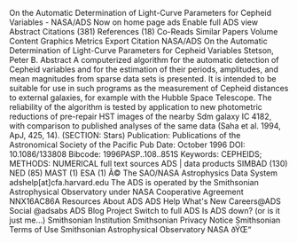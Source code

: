 On the Automatic Determination of Light-Curve Parameters for Cepheid Variables - NASA/ADS
Now on home page
ads
Enable full ADS
view
Abstract
Citations
(381)
References
(18)
Co-Reads
Similar Papers
Volume Content
Graphics
Metrics
Export Citation
NASA/ADS
On the Automatic Determination of Light-Curve Parameters for Cepheid Variables
Stetson, Peter B.
Abstract
A computerized algorithm for the automatic detection of Cepheid variables and for the estimation of their periods, amplitudes, and mean magnitudes from sparse data sets is presented. It is intended to be suitable for use in such programs as the measurement of Cepheid distances to external galaxies, for example with the Hubble Space Telescope. The reliability of the algorithm is tested by application to new photometric reductions of pre-repair HST images of the nearby Sdm galaxy IC 4182, with comparison to published analyses of the same data (Saha et al. 1994, ApJ, 425, 14). (SECTION: Stars)
Publication:
Publications of the Astronomical Society of the Pacific
Pub Date:
October 1996
DOI:
10.1086/133808
Bibcode:
1996PASP..108..851S
Keywords:
CEPHEIDS;
METHODS: NUMERICAL
full text sources
ADS
|
data products
SIMBAD (130)
NED (85)
MAST (1)
ESA (1)
Â© The SAO/NASA Astrophysics Data System
adshelp[at]cfa.harvard.edu
The ADS is operated by the Smithsonian Astrophysical Observatory under NASA Cooperative
Agreement NNX16AC86A
Resources
About ADS
ADS Help
What's New
Careers@ADS
Social
@adsabs
ADS Blog
Project
Switch to full ADS
Is ADS down?
(or is it just me...)
Smithsonian Institution
Smithsonian Privacy
Notice
Smithsonian Terms of
Use
Smithsonian
Astrophysical Observatory
NASA
ðŸŒ“